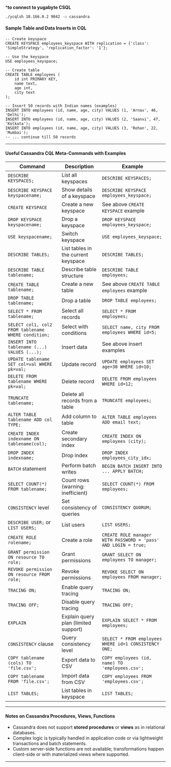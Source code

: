 ***to connect to yugabyte CSQL**
```bash
./ycqlsh 10.166.0.2 9042 -u cassandra
```
#### Sample Table and Data Inserts in CQL

```cql
-- Create keyspace
CREATE KEYSPACE employees_keyspace WITH replication = {'class': 'SimpleStrategy', 'replication_factor': '1'};

-- Use the keyspace
USE employees_keyspace;

-- Create table
CREATE TABLE employees (
    id int PRIMARY KEY,
    name text,
    age int,
    city text
);

-- Insert 50 records with Indian names (examples)
INSERT INTO employees (id, name, age, city) VALUES (1, 'Arnav', 46, 'Delhi');
INSERT INTO employees (id, name, age, city) VALUES (2, 'Saanvi', 47, 'Kolkata');
INSERT INTO employees (id, name, age, city) VALUES (3, 'Rohan', 22, 'Mumbai');
-- ... continue till 50 records
```

***

#### Useful Cassandra CQL Meta-Commands with Examples

| Command                       | Description                                | Example                                                       |
|-------------------------------|--------------------------------------------|---------------------------------------------------------------|
| `DESCRIBE KEYSPACES;`          | List all keyspaces                         | `DESCRIBE KEYSPACES;`                                          |
| `DESCRIBE KEYSPACE keyspacename;` | Show details of a keyspace               | `DESCRIBE KEYSPACE employees_keyspace;`                       |
| `CREATE KEYSPACE`              | Create a new keyspace                      | See above `CREATE KEYSPACE` example                            |
| `DROP KEYSPACE keyspacename;` | Drop a keyspace                            | `DROP KEYSPACE employees_keyspace;`                           |
| `USE keyspacename;`            | Switch keyspace                           | `USE employees_keyspace;`                                      |
| `DESCRIBE TABLES;`             | List tables in the current keyspace       | `DESCRIBE TABLES;`                                             |
| `DESCRIBE TABLE tablename;`    | Describe table structure                   | `DESCRIBE TABLE employees;`                                    |
| `CREATE TABLE tablename;`      | Create a new table                         | See above `CREATE TABLE employees` example                     |
| `DROP TABLE tablename;`        | Drop a table                              | `DROP TABLE employees;`                                        |
| `SELECT * FROM tablename;`     | Select all records                        | `SELECT * FROM employees;`                                     |
| `SELECT col1, col2 FROM tablename WHERE condition;` | Select with conditions                   | `SELECT name, city FROM employees WHERE id=5;`                 |
| `INSERT INTO tablename (...) VALUES (...);` | Insert data                            | See above insert examples                                      |
| `UPDATE tablename SET col=val WHERE pk=val;` | Update record                          | `UPDATE employees SET age=30 WHERE id=10;`                     |
| `DELETE FROM tablename WHERE pk=val;` | Delete record                           | `DELETE FROM employees WHERE id=12;`                           |
| `TRUNCATE tablename;`          | Delete all records from a table           | `TRUNCATE employees;`                                          |
| `ALTER TABLE tablename ADD col TYPE;` | Add column to table                     | `ALTER TABLE employees ADD email text;`                        |
| `CREATE INDEX indexname ON tablename(col);` | Create secondary index                   | `CREATE INDEX ON employees (city);`                            |
| `DROP INDEX indexname;`        | Drop index                               | `DROP INDEX employees_city_idx;`                               |
| `BATCH` statement              | Perform batch writes                      | `BEGIN BATCH INSERT INTO ... APPLY BATCH;`                    |
| `SELECT COUNT(*) FROM tablename;` | Count rows (warning: inefficient)        | `SELECT COUNT(*) FROM employees;`                              |
| `CONSISTENCY` level            | Set consistency of queries                 | `CONSISTENCY QUORUM;`                                          |
| `DESCRIBE USER;` or `LIST USERS;` | List users                              | `LIST USERS;`                                                 |
| `CREATE ROLE rolename;`        | Create a role                            | `CREATE ROLE manager WITH PASSWORD = 'pass' AND LOGIN = true;`|
| `GRANT permission ON resource TO role;` | Grant permissions                      | `GRANT SELECT ON employees TO manager;`                       |
| `REVOKE permission ON resource FROM role;` | Revoke permissions                    | `REVOKE SELECT ON employees FROM manager;`                    |
| `TRACING ON;`                  | Enable query tracing                      | `TRACING ON;`                                                 |
| `TRACING OFF;`                 | Disable query tracing                     | `TRACING OFF;`                                                |
| `EXPLAIN`                     | Explain query plan (limited support)      | `EXPLAIN SELECT * FROM employees;`                            |
| `CONSISTENCY` clause           | Query consistency level                    | `SELECT * FROM employees WHERE id=1 CONSISTENCY ONE;`        |
| `COPY tablename (cols) TO 'file.csv';` | Export data to CSV                      | `COPY employees (id, name) TO 'employees.csv';`               |
| `COPY tablename FROM 'file.csv';` | Import data from CSV                      | `COPY employees FROM 'employees.csv';`                         |
| `LIST TABLES;`                 | List tables in keyspace                    | `LIST TABLES;`                                               |

***

#### Notes on Cassandra Procedures, Views, Functions

- Cassandra does not support **stored procedures** or **views** as in relational databases.
- Complex logic is typically handled in application code or via lightweight transactions and batch statements.
- Custom server-side functions are not available; transformations happen client-side or with materialized views where supported.

***

